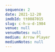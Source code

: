```yaml
---
sequence: 2
date: 2021-12-20
imdbId: tt0087015
slug: c-h-u-d-1984
venue: null
venueNotes: null
medium: Arrow Player
mediumNotes: null
---
```



